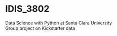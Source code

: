 # IDIS_3802
Data Science with Python at Santa Clara University<br />
Group project on Kickstarter data
